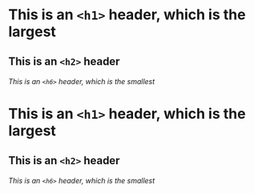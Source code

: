 # This is an `<h1>` header, which is the largest

## This is an `<h2>` header

###### This is an `<h6>` header, which is the smallest

# This is an `<h1>` header, which is the largest

## This is an `<h2>` header

###### This is an `<h6>` header, which is the smallest

